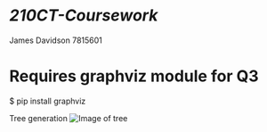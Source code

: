 # *210CT-Coursework*

James Davidson
7815601

# Requires graphviz module for Q3
$ pip install graphviz



Tree generation
![Image of tree](https://i.imgur.com/ZH2kU3H.png)
